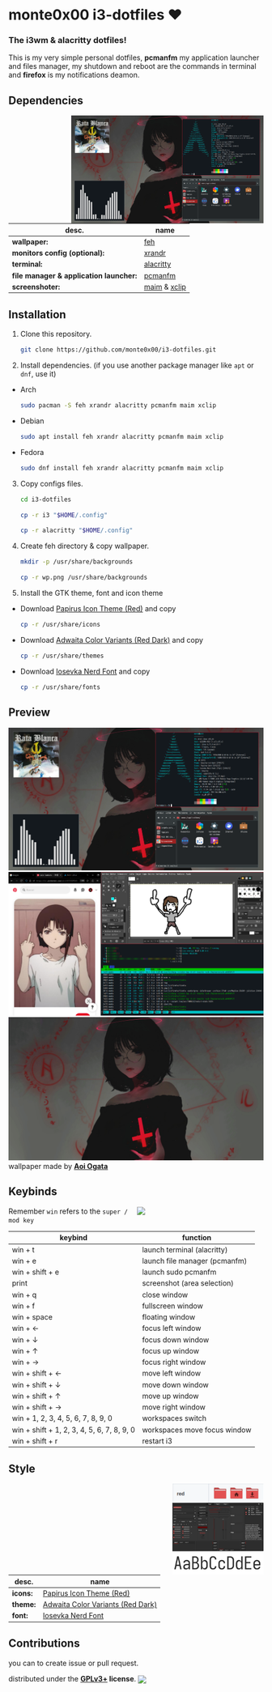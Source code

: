 # monte0x00 i3-dotfiles ♥

### The **i3wm** & **alacritty** dotfiles! 

This is my very simple personal dotfiles, **pcmanfm** my application launcher and files manager, my shutdown and reboot are the commands in terminal and **firefox** is my notifications deamon.

## Dependencies
<img src="https://github.com/monte0x00/i3-dotfiles/blob/main/screenshot1.png" align="right" width="380px">

| desc.  | name |
| ------------- | ------------- |
|**wallpaper:** | [feh](https://wiki.archlinux.org/title/Feh)|
|**monitors config (optional):** | [xrandr](https://wiki.archlinux.org/title/Xrandr) |
|**terminal:** | [alacritty](https://github.com/alacritty/alacritty)|
|**file manager & application launcher:** | [pcmanfm](https://github.com/lxde/pcmanfm)|
|**screenshoter:** | [maim](https://github.com/naelstrof/maim) & [xclip](https://github.com/astrand/xclip)|

## Installation
1. Clone this repository.
    ```sh
    git clone https://github.com/monte0x00/i3-dotfiles.git
    ```

2. Install dependencies. (if you use another package manager like `apt` or `dnf`, use it)
- Arch
    ```sh
    sudo pacman -S feh xrandr alacritty pcmanfm maim xclip
    ```
- Debian
    ```sh
    sudo apt install feh xrandr alacritty pcmanfm maim xclip
    ```
- Fedora
    ```sh
    sudo dnf install feh xrandr alacritty pcmanfm maim xclip
    ```
3. Copy configs files.
    ```sh
    cd i3-dotfiles
    ```
    ```sh 
    cp -r i3 "$HOME/.config"
    ```
    ```sh
    cp -r alacritty "$HOME/.config"
    ```

3. Create feh directory & copy wallpaper.
    ```sh
    mkdir -p /usr/share/backgrounds
    ```
    ```sh
    cp -r wp.png /usr/share/backgrounds
    ```


5. Install the GTK theme, font and icon theme
- Download [Papirus Icon Theme (Red)](https://www.gnome-look.org/p/1166289/) and copy
    ```sh
    cp -r /usr/share/icons
    ``` 
- Download [Adwaita Color Variants (Red Dark)](https://www.gnome-look.org/p/1368915/) and copy
    ```sh
    cp -r /usr/share/themes
    ```
- Download [Iosevka Nerd Font](https://www.nerdfonts.com/font-downloads) and copy
    ```sh
    cp -r /usr/share/fonts
    ``` 

## Preview

![](https://github.com/monte0x00/i3-dotfiles/blob/main/screenshot1.png)
![](https://github.com/monte0x00/i3-dotfiles/blob/main/screenshot2.png)
![](https://github.com/monte0x00/i3-dotfiles/blob/main/wp.png)
wallpaper made by **[Aoi Ogata](https://aminoapps.com/c/art/page/item/aoi-ogata/Y6hX_Iex1zr24nldagnobRkZpdJeLd)**

## Keybinds
<img src="https://i.sstatic.net/gXQhI.jpg" align="right" width="250px">

Remember `win` refers to the `super / mod key`

|        keybind                             |                 function                 |
| ------------------------------------------ | ---------------------------------------- |
| win + t                                    | launch terminal (alacritty)              |
| win + e                                    | launch file manager (pcmanfm)            |
| win + shift + e                            | launch sudo pcmanfm                      |
| print                                      | screenshot (area selection)              |
| win + q                                    | close window                             |
| win + f                                    | fullscreen window                        |
| win + space                                | floating window                          |
| win + ←                                    | focus left window                        |
| win + ↓                                    | focus down window                        |
| win + ↑                                    | focus up window                          |
| win + →                                    | focus right window                       |
| win + shift + ←                            | move left window                         |
| win + shift + ↓                            | move down window                         |
| win + shift + ↑                            | move up window                           |
| win + shift + →                            | move right window                        |
| win + 1, 2, 3, 4, 5, 6, 7, 8, 9, 0         | workspaces switch                        |
| win + shift + 1, 2, 3, 4, 5, 6, 7, 8, 9, 0 | workspaces move focus window             |
| win + shift + r                            | restart i3                               |


## Style
<img src="https://github.com/monte0x00/i3-dotfiles/blob/main/style.png" align="right" width="180px">

| desc.  | name |
| ------------- | ------------- |
|**icons:** | [Papirus Icon Theme (Red)](https://www.gnome-look.org/p/1166289/)|
|**theme:** | [Adwaita Color Variants (Red Dark)](https://www.gnome-look.org/p/1368915/) |
|**font:** | [Iosevka Nerd Font](https://www.nerdfonts.com/font-downloads)|

## Contributions
you can to create issue or pull request.

distributed under the **[GPLv3+](https://www.gnu.org/licenses/gpl-3.0.html) license**.
<img src="https://www.gnu.org/graphics/gplv3-with-text-136x68.png" align="center" width="100px"> 
